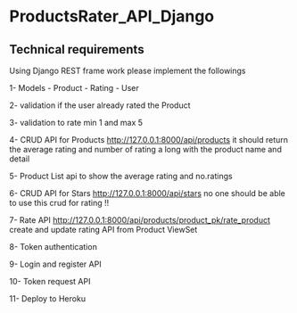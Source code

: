 # ProductsRater_API_Django

## Technical requirements
Using Django REST frame work please implement the followings

1- Models - Product - Rating - User

2- validation if the user already rated the Product

3- validation to rate min 1 and max 5

4- CRUD API for Products http://127.0.0.1:8000/api/products it should return the average rating and number of rating a long with the product name and detail

5- Product List api to show the average rating and no.ratings

6- CRUD API for Stars http://127.0.0.1:8000/api/stars no one should be able to use this crud for rating !!

7- Rate API http://127.0.0.1:8000/api/products/product_pk/rate_product create and update rating API from Product ViewSet 

8- Token authentication

9- Login and register API

10- Token request API

11- Deploy to Heroku
